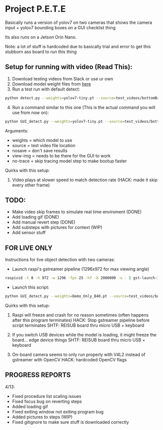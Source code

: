 # Project P.E.T.E

Basically runs a version of yolov7 on two cameras that shows the camera input + yolov7 bounding boxes on a GUI checklist thing

Its also runs on a Jetson Orin Nano. 

Note: a lot of stuff is hardcoded due to basically trial and error to get this stubborn ass board to run this thing

## Setup for running with video (Read This):
1. Download testing videos from Slack or use ur own
2. Download model weight files from [here](https://drive.google.com/drive/u/1/folders/1_MV9JUMt3BgdXSHATWRznBClBUjr-OBL)
3. Run a test run with default detect:
```bash
python detect.py --weights=yolov7-tiny.pt --source=test_videos/bottomBracketInstall.MOV --nosave --view-img --no-trace
```
4. Run a command similar to this one (This is the actual command you will use from now on):
```bash
python GUI_detect.py --weights=yolov7-tiny.pt --source=test_videos/bottomBracketInstall.MOV --nosave --view-img --no-trace
```

Arguments:
- weights = which model to use
- source = test video file location
- nosave = don't save results
- view-img = needs to be there for the GUI to work
- no-trace = skip tracing model step to make bootup faster

Quirks with this setup:
1. Video plays at slower speed to match detection rate (HACK: made it skip every other frame)

## TODO: 
- Make video skip frames to simulate real time enviroment (DONE)
- Add loading gif (DONE)
- Add manual revert step (DONE)
- Add substeps with pictures for context (WIP)
- Add sensor stuff

## FOR LIVE ONLY 

Instructions for live object detection with two cameras:
- Launch raspi's gstreamer pipeline (1296x972 for max viewing angle)
```bash
raspivid -t 0 -h 972 -w 1296 -fps 25 -hf -b 2000000 -o - | gst-launch-1.0 -v fdsrc ! h264parse ! rtph264pay config-interval=1 pt=96 ! gdppay ! tcpserversink sync=0 host=192.168.0.248 port=5000
```

- Launch this script:
```bash
python GUI_detect.py --weights=Demo_Only_B40.pt --source=test_videos/bottomBracketInstall.MOV --nosave --view-img --no-trace
```

Quirks with this setup:
1. Raspi will freeze and crash for no reason sometimes (often happens after this program terminates)
HACK: Stop gstreamer pipeline before script terminates
SHTF: REISUB board thru micro USB + keyboard

2. If you switch USB devices while the model is loading, it might freeze the board... edge device things
SHTF: REISUB board thru micro USB + keyboard

3. On-board camera seems to only run properly with V4L2 instead of gstreamer with OpenCV
HACK: hardcoded OpenCV flags


## PROGRESS REPORTS

4/13:
- Fixed procedure list scaling issues
- Fixed focus bug on reverting steps
- Added loading gif
- Fixed exiting window not exiting program bug
- Added pictures to steps (WIP)
- Fixed gitignore to make sure stuff is downloaded correctly